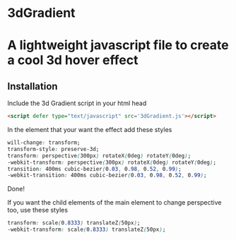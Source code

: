 # 3dGradient
A lightweight javascript file to create a cool 3d hover effect
======
## Installation

Include the 3d Gradient script in your html head
```html
<script defer type="text/javascript" src='3dGradient.js'></script>
```

In the element that your want the effect add these styles
```css
will-change: transform;
transform-style: preserve-3d;
transform: perspective(300px) rotateX(0deg) rotateY(0deg);
-webkit-transform: perspective(300px) rotateX(0deg) rotateY(0deg);
transition: 400ms cubic-bezier(0.03, 0.98, 0.52, 0.99);
-webkit-transition: 400ms cubic-bezier(0.03, 0.98, 0.52, 0.99);
```

Done!

If you want the child elements of the main element to change perspective too, use these styles
```css
transform: scale(0.8333) translateZ(50px);
-webkit-transform: scale(0.8333) translateZ(50px);
```
